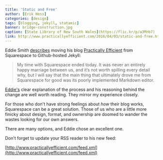 ```yaml
---
title: 'Static and Free'
author: [Erik Hess]
categories: [design]
tags: [blogging, jekyll, statamic]
banner: bridge-construction.jpg
caption: [State Library of New South Wales](https://flic.kr/p/a3Mnb7)
link: http://www.practicallyefficient.com/2016/04/03/static-and-free.html
---
```


Eddie Smith [describes](http://www.practicallyefficient.com/2016/04/03/static-and-free.html) moving his blog [Practically Efficient](http://www.practicallyefficient.com) from Squarespace to Github-hosted Jekyll:

> My time with Squarespace ended today. It was never an entirely happy marriage between us, and it’s not worth spilling every detail why, but I will say that the main thing that ultimately drove me from Squarespace for good was its poorly implemented Markdown editor.

[Eddie's](https://twitter.com/eddie_smith) clear explanation of the process and his reasoning behind the change are well worth reading. They mirror my experience closely.

For those who don't have strong feelings about *how* their blog works, Squarespace can be a great solution. Those of us who are a little more finicky about design, format, and ownership are doomed to wander the wastes looking for our own answers. 

There are many options, and Eddie chose an excellent one. 

Don't forget to update your RSS reader to his new feed:

[http://www.practicallyefficient.com/feed.xml](http://www.practicallyefficient.com/feed.xml)